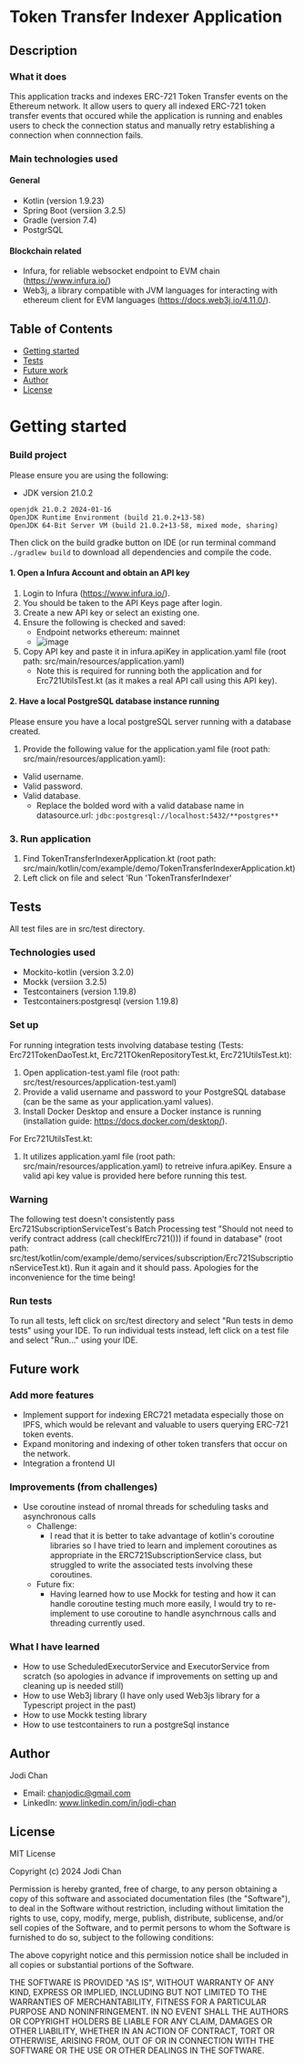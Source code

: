 # Token Transfer Indexer Application

## Description

### What it does
This application tracks and indexes ERC-721 Token Transfer events on the Ethereum network. It allow users to query all 
indexed ERC-721 token transfer events that occured while the application is running and enables users to check the connection status
and manually retry establishing a connection when connnection fails.

### Main technologies used
#### General
- Kotlin (version 1.9.23)
- Spring Boot (versiion 3.2.5)
- Gradle (version 7.4)
- PostgrSQL

#### Blockchain related
- Infura, for reliable websocket endpoint to EVM chain (https://www.infura.io/)
- Web3j, a library compatible with JVM languages for interacting with  ethereum client for EVM languages (https://docs.web3j.io/4.11.0/).

## Table of Contents
- [Getting started](#getting-started)
- [Tests](#tests)
- [Future work](#future-work)
- [Author](#author)
- [License](#license)

# Getting started

### Build project
Please ensure you are using the following:
- JDK version 21.0.2
```
openjdk 21.0.2 2024-01-16
OpenJDK Runtime Environment (build 21.0.2+13-58)
OpenJDK 64-Bit Server VM (build 21.0.2+13-58, mixed mode, sharing)
```
Then click on the build gradke button on IDE (or run terminal command `./gradlew build` to download all dependencies and compile the code.

#### 1. Open a Infura Account and obtain an API key
1. Login to Infura (https://www.infura.io/).
2. You should be taken to the API Keys page after login.
3. Create a new API key or select an existing one.
4. Ensure the following is checked and saved:
   - Endpoint networks ethereum: mainnet
   - ![image](https://github.com/newbiehre/TokenTransferIndexerApp/assets/58487237/ecc3ef27-466a-49da-b68e-0d530b6292cf)
5. Copy API key and paste it in infura.apiKey in application.yaml file (root path: src/main/resources/application.yaml)
   - Note this is required for running both the application and for Erc721UtilsTest.kt (as it makes a real API call using this API key).
    
#### 2. Have a local PostgreSQL database instance running
Please ensure you have a local postgreSQL server running with a database created.

1. Provide the following value for the application.yaml file (root path: src/main/resources/application.yaml):
  - Valid username.
  - Valid password.
  - Valid database. 
    - Replace the bolded word with a valid database name in datasource.url: `jdbc:postgresql://localhost:5432/**postgres**`

### 3. Run application
1. Find TokenTransferIndexerApplication.kt (root path: src/main/kotlin/com/example/demo/TokenTransferIndexerApplication.kt)
2. Left click on file and select 'Run 'TokenTransferIndexer'

## Tests
All test files are in src/test directory.

### Technologies used
- Mockito-kotlin (version 3.2.0)
- Mockk (versiion 3.2.5)
- Testcontainers (version 1.19.8)
- Testcontainers:postgresql (version 1.19.8)

### Set up
For running integration tests involving database testing (Tests: Erc721TokenDaoTest.kt, Erc721TOkenRepositoryTest.kt, Erc721UtilsTest.kt):
1. Open application-test.yaml file (root path: src/test/resources/application-test.yaml)
2. Provide a valid username and password to your PostgreSQL database (can be the same as your application.yaml values).
3. Install Docker Desktop and ensure a Docker instance is running (installation guide: https://docs.docker.com/desktop/).

For Erc721UtilsTest.kt:
1. It utilizes application.yaml file (root path: src/main/resources/application.yaml) to retreive infura.apiKey.
Ensure a valid api key value is provided here before running this test.

### Warning
The following test doesn't consistently pass Erc721SubscriptionServiceTest's Batch Processing test 
"Should not need to verify contract address (call checkIfErc721())) if found in database" (root path: src/test/kotlin/com/example/demo/services/subscription/Erc721SubscriptionServiceTest.kt).
Run it again and it should pass. Apologies for the inconvenience for the time being!

### Run tests
To run all tests, left click on src/test directory and select "Run tests in demo tests" using your IDE. 
To run individual tests instead, left click on a test file and select "Run..." using your IDE. 

## Future work
### Add more features
- Implement support for indexing ERC721 metadata especially those on IPFS, which would be relevant and valuable to users querying ERC-721 token events.
- Expand monitoring and indexing of other token transfers that occur on the network.
- Integration a frontend UI

### Improvements (from challenges)
- Use coroutine instead of nromal threads for scheduling tasks and asynchronous calls
    - Challenge:
        - I read that it is better to take advantage of kotlin's coroutine libraries so I have tried to learn and implement coroutines as appropriate in the 
ERC721SubscriptionService class, but struggled to write the associated tests involving these coroutines.
    - Future fix:
        - Having learned how to use Mockk for testing and how it can handle coroutine testing much more easily, I would try to re-implement to use coroutine to handle asynchrnous calls and threading currently used.

### What I have learned
- How to use ScheduledExecutorService and ExecutorService from scratch (so apologies in advance if improvements on setting up and cleaning up is needed still)
- How to use Web3j library (I have only used Web3js library for a Typescript project in the past)
- How to use Mockk testing library
- How to use testcontainers to run a postgreSql instance

## Author
Jodi Chan
- Email: chanjodic@gmail.com
- LinkedIn: www.linkedin.com/in/jodi-chan

## License
MIT License

Copyright (c) 2024 Jodi Chan

Permission is hereby granted, free of charge, to any person obtaining a copy
of this software and associated documentation files (the "Software"), to deal
in the Software without restriction, including without limitation the rights
to use, copy, modify, merge, publish, distribute, sublicense, and/or sell
copies of the Software, and to permit persons to whom the Software is
furnished to do so, subject to the following conditions:

The above copyright notice and this permission notice shall be included in all
copies or substantial portions of the Software.

THE SOFTWARE IS PROVIDED "AS IS", WITHOUT WARRANTY OF ANY KIND, EXPRESS OR
IMPLIED, INCLUDING BUT NOT LIMITED TO THE WARRANTIES OF MERCHANTABILITY,
FITNESS FOR A PARTICULAR PURPOSE AND NONINFRINGEMENT. IN NO EVENT SHALL THE
AUTHORS OR COPYRIGHT HOLDERS BE LIABLE FOR ANY CLAIM, DAMAGES OR OTHER
LIABILITY, WHETHER IN AN ACTION OF CONTRACT, TORT OR OTHERWISE, ARISING FROM,
OUT OF OR IN CONNECTION WITH THE SOFTWARE OR THE USE OR OTHER DEALINGS IN THE
SOFTWARE.
